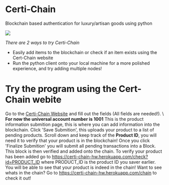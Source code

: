 # Certi-Chain
Blockchain based authentication for luxury/artisan goods using python

![](https://github.com/Johnson-Su/Certi-Chain/blob/main/certi-chain.gif)

*There are 2 ways to try Certi-Chain*
  - Easily add items to the blockchain or check if an item exists using the Cert-Chain website
  - Run the python client onto your local machine for a more polished experience, and try adding multiple nodes!
  
 
# Try the program using the Cert-Chain webite
Go to the [Certi-Chain Website](https://certi-chain-hw.herokuapp.com) and fill out the fields (All fields are needed!). \\
**For now the universal account number is 1001**
This is the product information submition page, this is where you can add information into the blockchain.
Click 'Save Submition', this uploads your product to a list of pending products.
Scroll down and keep track of the **Product ID**, you will need it to verify that your product is in the blockchain!
Once you click 'Finalize Submition' you will submit all pending transactions into a Block. This block is then verified and added onto the chain.
To verify your product has been added go to https://certi-chain-hw.herokuapp.com/check?id=PRODUCT_ID where PRODUCT_ID is the product ID you saver earlier.
You will be able to see that your product is indeed in the chain!
Want to see whats in the chain? Go to https://certi-chain-hw.herokuapp.com/chain to check it out!

